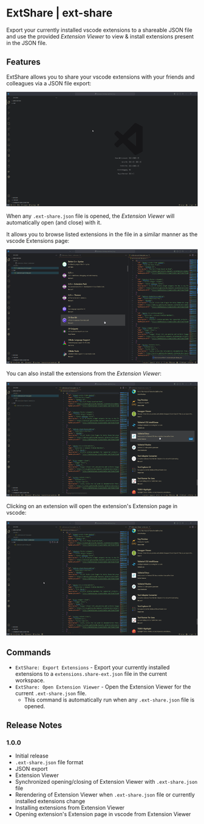 # ExtShare | ext-share

Export your currently installed vscode extensions to a shareable JSON file and use the provided *Extension Viewer* to view & install extensions present in the JSON file.

## Features

ExtShare allows you to share your vscode extensions with your friends and colleagues via a JSON file export:

<img src="./docs/img/json-export.gif" alt="JSON Export" height="300">

When any `.ext-share.json` file is opened, the *Extension Viewer* will automatically open (and close) with it.

It allows you to browse listed extensions in the file in a similar manner as the vscode Extensions page:

<img src="./docs/img/extension-viewer.png" alt="Extension Viewer" height="300">

You can also install the extensions from the *Extension Viewer*:

<img src="./docs/img/extension-install.gif" alt="Extension Install" height="300">

Clicking on an extension will open the extension's Extension page in vscode:

<img src="./docs/img/extension-page.gif" alt="Extension Page" height="300">
  
## Commands

* `ExtShare: Export Extensions` - Export your currently installed extensions to a `extensions.share-ext.json` file in the current workspace.
* `ExtShare: Open Extension Viewer` - Open the Extension Viewer for the current `.ext-share.json` file.
  * This command is automatically run when any `.ext-share.json` file is opened.

## Release Notes

### 1.0.0

- Initial release
- `.ext-share.json` file format
- JSON export
- Extension Viewer
- Synchronized opening/closing of Extension Viewer with `.ext-share.json` file
- Rerendering of Extension Viewer when `.ext-share.json` file or currently installed extensions change
- Installing extensions from Extension Viewer
- Opening extension's Extension page in vscode from Extension Viewer